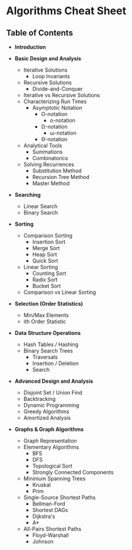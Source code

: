 # Algorithms Cheat Sheet

## Table of Contents

- **Introduction**

- **Basic Design and Analysis**
  - Iterative Solutions
    - Loop Invariants
  - Recursive Solutions
    - Divide-and-Conquer
  - Iterative vs Recursive Solutions
  - Characterizing Run Times
    - Asymptotic Notation
      - O-notation
        - o-notation
      - Ω-notation
        - ω-notation
      - Θ-notation
  - Analytical Tools
    - Summations
    - Combinatorics
  - Solving Recurrences
    - Substitution Method
    - Recursion Tree Method
    - Master Method

- **Searching**
  - Linear Search
  - Binary Search

- **Sorting**
  - Comparison Sorting
    - Insertion Sort
    - Merge Sort
    - Heap Sort
    - Quick Sort
  - Linear Sorting
    - Counting Sort
    - Radix Sort
    - Bucket Sort
  - Comparison vs Linear Sorting

- **Selection (Order Statistics)**
  - Min/Max Elements
  - ith Order Statistic

- **Data Structure Operations**
  - Hash Tables / Hashing
  - Binary Search Trees
    - Traversals
    - Insertion / Deletion
    - Search

- **Advanced Design and Analysis**
  - Disjoint Set / Union Find
  - Backtracking
  - Dynamic Programming
  - Greedy Algorithms
  - Amortized Analysis

- **Graphs & Graph Algorithms**
  - Graph Representation
  - Elementary Algorithms
    - BFS
    - DFS
    - Topological Sort
    - Strongly Connected Components
  - Minimum Spanning Trees
    - Kruskal
    - Prim
  - Single-Source Shortest Paths
    - Bellman-Ford
    - Shortest DAGs
    - Dijkstra's
    - A*
  - All-Pairs Shortest Paths
    - Floyd-Warshall
    - Johnson
